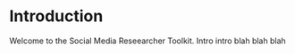 # Introduction 

Welcome to the Social Media Reseearcher Toolkit.
Intro intro blah blah blah

```{tableofcontents}
```
